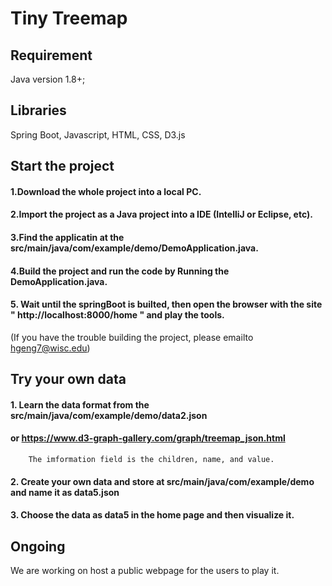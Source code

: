# Tiny Treemap

## Requirement

Java version 1.8+;

## Libraries

Spring Boot, Javascript, HTML, CSS, D3.js


## Start the project

#### 1.Download the whole project into a local PC. 
#### 2.Import the project as a Java project into a IDE (IntelliJ or Eclipse, etc).
#### 3.Find the applicatin at the src/main/java/com/example/demo/DemoApplication.java.
#### 4.Build the project and run the code by Running the  DemoApplication.java.
#### 5. Wait until the springBoot is builted, then open the browser with the site " http://localhost:8000/home " and play the tools.

(If you have the trouble building the project, please emailto hgeng7@wisc.edu)

## Try your own data

#### 1. Learn the data format from the src/main/java/com/example/demo/data2.json 
####        or https://www.d3-graph-gallery.com/graph/treemap_json.html
        The imformation field is the children, name, and value.
#### 2. Create your own data and store at src/main/java/com/example/demo and name it as data5.json
#### 3. Choose the data as data5 in the home page and then visualize it.

## Ongoing 
We are working on host a public webpage for the users to play it.
